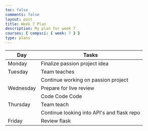 ```yaml
---
toc: false
comments: false
layout: post
title: Week 7 Plan
description: My plan for week 7
courses: { compsci: { week: 7 } }
type: plans
---
```


| Day       | Tasks                                      |
| --------- | ------------------------------------------ |
| Monday    | Finalize passion project idea              |
| Tuesday   | Team teaches                               |
|           | Continue working on passion project        |
| Wednesday | Prepare for live review                    |
|           | Code Code Code                             |
| Thursday  | Team teach                                 |
|           | Continue looking into API's and flask repo |
| Friday    | Review flask                               |
